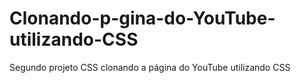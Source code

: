 # Clonando-p-gina-do-YouTube-utilizando-CSS
Segundo projeto CSS clonando a página do YouTube utilizando CSS
